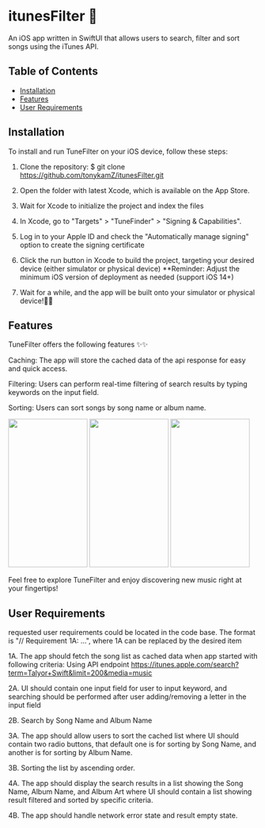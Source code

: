 # itunesFilter 🎵
An iOS app written in SwiftUI that allows users to search, filter and sort songs using the iTunes API.
## Table of Contents

- [Installation](#installation)
- [Features](#features)
- [User Requirements](#user-requirements)

## Installation

To install and run TuneFilter on your iOS device, follow these steps:

1. Clone the repository:
$ git clone https://github.com/tonykamZ/itunesFilter.git

2. Open the folder with latest Xcode, which is available on the App Store.

3. Wait for Xcode to initialize the project and index the files

4. In Xcode, go to "Targets" > "TuneFinder" > "Signing & Capabilities".

5. Log in to your Apple ID and check the "Automatically manage signing" option to create the signing certificate

6. Click the run button in Xcode to build the project, targeting your desired device (either simulator or physical device)
   **Reminder: Adjust the minimum iOS version of deployment as needed (support iOS 14+)

7. Wait for a while, and the app will be built onto your simulator or physical device!🎉🎉

## Features

TuneFilter offers the following features ✨✨

Caching: The app will store the cached data of the api response for easy and quick access.

Filtering: Users can perform real-time filtering of search results by typing keywords on the input field.

Sorting: Users can sort songs by song name or album name.

<img src="https://github.com/tonykamZ/tuneFilter/assets/67361009/ccdd03df-2847-458e-9c9e-0d2ba3c1a301" width="160" height="300">
<img src="https://github.com/tonykamZ/tuneFilter/assets/67361009/01df9cef-0e5a-4f64-881a-26303c94d986" width="160" height="300">
<img src="https://github.com/tonykamZ/tuneFilter/assets/67361009/2dfe1d0a-f12c-4973-b78e-16db0a21c941" width="160" height="300">

Feel free to explore TuneFilter and enjoy discovering new music right at your fingertips!

## User Requirements

requested user requirements could be located in the code base. The format is "// Requirement 1A: ...", where 1A can be replaced by the desired item

1A. The app should fetch the song list as cached data when app started with following criteria:
    Using API endpoint https://itunes.apple.com/search?term=Talyor+Swift&limit=200&media=music

2A. UI should contain one input field for user to input keyword, and searching should be performed after user adding/removing a letter in the input field

2B. Search by Song Name and Album Name

3A. The app should allow users to sort the cached list where UI should contain two radio buttons, that default one is for sorting by Song Name, and another is for sorting by Album Name.

3B. Sorting the list by ascending order.

4A. The app should display the search results in a list showing the Song Name, Album Name, and Album Art where UI should contain a list showing result filtered and sorted by specific criteria.

4B. The app should handle network error state and result empty state.






